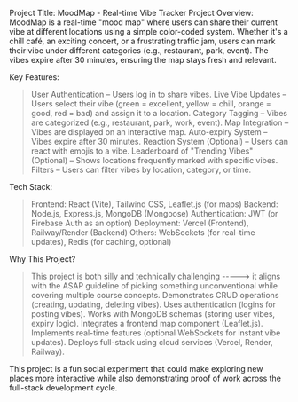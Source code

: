 Project Title: MoodMap - Real-time Vibe Tracker
Project Overview:
MoodMap is a real-time "mood map" where users can share their current vibe at different locations using a simple color-coded system. Whether it's a chill café, an exciting concert, or a frustrating traffic jam, users can mark their vibe under different categories (e.g., restaurant, park, event). The vibes expire after 30 minutes, ensuring the map stays fresh and relevant.

Key Features:
> User Authentication – Users log in to share vibes.
> Live Vibe Updates – Users select their vibe (green = excellent, yellow = chill, orange = good, red = bad) and assign it to a location.
> Category Tagging – Vibes are categorized (e.g., restaurant, park, work, event).
> Map Integration – Vibes are displayed on an interactive map.
> Auto-expiry System – Vibes expire after 30 minutes.
> Reaction System (Optional) – Users can react with emojis to a vibe.
> Leaderboard of "Trending Vibes" (Optional) – Shows locations frequently marked with specific vibes.
> Filters – Users can filter vibes by location, category, or time.

Tech Stack:
>Frontend: React (Vite), Tailwind CSS, Leaflet.js (for maps)
>Backend: Node.js, Express.js, MongoDB (Mongoose)
>Authentication: JWT (or Firebase Auth as an option)
>Deployment: Vercel (Frontend), Railway/Render (Backend)
>Others: WebSockets (for real-time updates), Redis (for caching, optional)

Why This Project?
 >This project is both silly and technically challenging     ----->      it aligns with the ASAP guideline of picking something unconventional while covering multiple course concepts.
 >Demonstrates CRUD operations (creating, updating, deleting vibes).
 >Uses authentication (logins for posting vibes).
 >Works with MongoDB schemas (storing user vibes, expiry logic).
 >Integrates a frontend map component (Leaflet.js).
 >Implements real-time features (optional WebSockets for instant vibe updates).
 > Deploys full-stack using cloud services (Vercel, Render, Railway).

This project is a fun social experiment that could make exploring new places more interactive while also demonstrating proof of work across the full-stack development cycle.